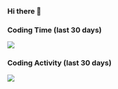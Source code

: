 ### Hi there 👋

### Coding Time (last 30 days)

<a href="https://wakatime.com"><img src="https://wakatime.com/share/@f6e7b5f7-07af-45e7-b6c1-1163495358ca/0552a86b-cf94-4a03-a342-8feed1b7fb89.png" /></a>

### Coding Activity (last 30 days)

<a href="https://wakatime.com"><img src="https://wakatime.com/share/@f6e7b5f7-07af-45e7-b6c1-1163495358ca/db926df9-66a3-4512-9e5c-9d0a695babf2.png" /></a>


<!--
**nilsbtr/nilsbtr** is a ✨ _special_ ✨ repository because its `README.md` (this file) appears on your GitHub profile.

Here are some ideas to get you started:

- 🔭 I’m currently working on ...
- 🌱 I’m currently learning ...
- 👯 I’m looking to collaborate on ...
- 🤔 I’m looking for help with ...
- 💬 Ask me about ...
- 📫 How to reach me: ...
- 😄 Pronouns: ...
- ⚡ Fun fact: ...
-->
